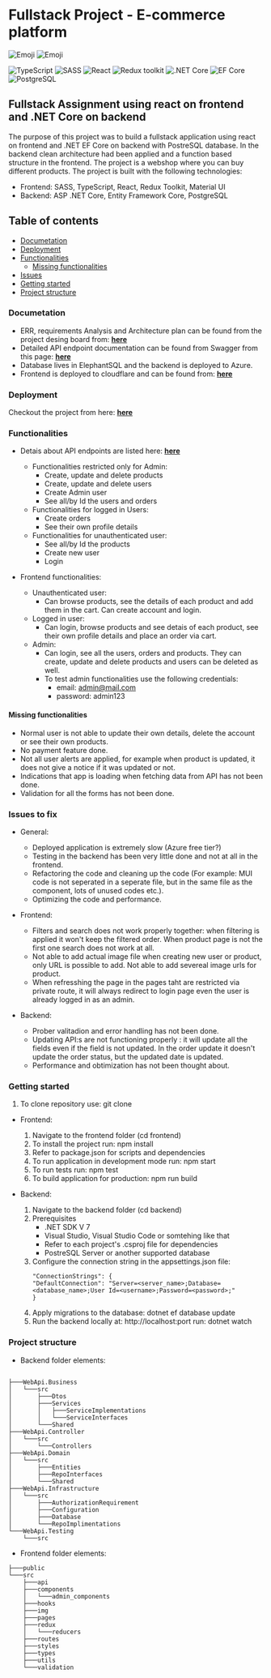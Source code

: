 # Fullstack Project - E-commerce platform

![Emoji](https://img.shields.io/badge/IN_PROGRESS-YES-red)
![Emoji](https://img.shields.io/badge/author-MI-blue)

![TypeScript](https://img.shields.io/badge/TypeScript-v.4-green)
![SASS](https://img.shields.io/badge/SASS-v.4-hotpink)
![React](https://img.shields.io/badge/React-v.18-blue)
![Redux toolkit](https://img.shields.io/badge/Redux-v.1.9-brown)
![.NET Core](https://img.shields.io/badge/.NET%20Core-v.7-purple)
![EF Core](https://img.shields.io/badge/EF%20Core-v.7-cyan)
![PostgreSQL](https://img.shields.io/badge/PostgreSQL-v.14-darkblue)

## Fullstack Assignment using react on frontend and .NET Core on backend

The purpose of this project was to build a fullstack application using react on frontend and .NET EF Core on backend with PostreSQL database. In the backend clean architecture had been applied and a function based structure in the frontend. The project is a webshop where you can buy different products. The project is built with the following technologies:

- Frontend: SASS, TypeScript, React, Redux Toolkit, Material UI
- Backend: ASP .NET Core, Entity Framework Core, PostgreSQL

## Table of contents

- [Documetation](#documetation)
- [Deployment](#deployment)
- [Functionalities](#functionalities)
  - [Missing functionalities](#missing-functionalities)
- [Issues](#issues-to-fix)
- [Getting started](#getting-started)
- [Project structure](#project-structure)

### Documetation

- ERR, requirements Analysis and Architecture plan can be found from the project desing board from: **[here](https://miro.com/app/board/uXjVMxMsI9Y=/?share_link_id=849947316130)**
- Detailed API endpoint documentation can be found from Swagger from this page: **[here](https://mi-eshop.azurewebsites.net/swagger/index.html)**
- Database lives in ElephantSQL and the backend is deployed to Azure.
- Frontend is deployed to cloudflare and can be found from: **[here](https://frontend-1rn.pages.dev/)**

### Deployment

Checkout the project from here: **[here](https://frontend-1rn.pages.dev/)**

### Functionalities

- Detais about API endpoints are listed here: **[here](https://mi-eshop.azurewebsites.net/swagger/index.html)**

  - Functionalities restricted only for Admin:
    - Create, update and delete products
    - Create, update and delete users
    - Create Admin user
    - See all/by Id the users and orders
  - Functionalities for logged in Users:
    - Create orders
    - See their own profile details
  - Functionalities for unauthenticated user:
    - See all/by Id the products
    - Create new user
    - Login

- Frontend functionalities:

  - Unauthenticated user:
    - Can browse products, see the details of each product and add them in the cart. Can create account and login.
  - Logged in user:
    -  Can login, browse products and see detais of each product, see their own profile details and place an order via cart.
  - Admin:
    - Can login, see all the users, orders and products. They can create, update and delete products and users can be deleted as well.
    - To test admin functionalities use the following credentials:
      - email: admin@mail.com
      - password: admin123

#### Missing functionalities

- Normal user is not able to update their own details, delete the account or see their own products.
- No payment feature done.
- Not all user alerts are applied, for example when product is updated, it does not give a notice if it was updated or not.
- Indications that app is loading when fetching data from API has not been done.
- Validation for all the forms has not been done.

### Issues to fix

- General:

  - Deployed application is extremely slow (Azure free tier?)
  - Testing in the backend has been very little done and not at all in the frontend.
  - Refactoring the code and cleaning up the code (For example: MUI code is not seperated in a seperate file, but in the same file as the component, lots of unused codes etc.).
  - Optimizing the code and performance.

- Frontend:

  - Filters and search does not work properly together: when filtering is applied it won't keep the filtered order. When product page is not the first one search does not work at all.
  - Not able to add actual image file when creating new user or product, only URL is possible to add. Not able to add severeal image urls for product.
  - When refresshing the page in the pages taht are restricted via private route, it will always redirect to login page even the user is already logged in as an admin.

- Backend:
  - Prober valitadion and error handling has not been done.
  - Updating API:s are not functioning properly : it will update all the fields even if the field is not updated. In the order update it doesn't update the order status, but the updated date is updated.
  - Performance and obtimization has not been thought about.

### Getting started

1.  To clone repository use: git clone

- Frontend:

  1.  Navigate to the frontend folder (cd frontend)
  2.  To install the project run: npm install
  3.  Refer to package.json for scripts and dependencies
  4.  To run application in development mode run: npm start
  5.  To run tests run: npm test
  6.  To build application for production: npm run build

- Backend:
  1.  Navigate to the backend folder (cd backend)
  2.  Prerequisites
      - .NET SDK V 7
      - Visual Studio, Visual Studio Code or somtehing like that
      - Refer to each project's .csproj file for dependencies
      - PostreSQL Server or another supported database
  3.  Configure the connection string in the appsettings.json file:
      ```
      "ConnectionStrings": {
      "DefaultConnection": "Server=<server_name>;Database=<database_name>;User Id=<username>;Password=<password>;"
      }
      ```
  4.  Apply migrations to the database: dotnet ef database update
  5.  Run the backend locally at: http://localhost:port run: dotnet watch

### Project structure

- Backend folder elements:

```

├───WebApi.Business
│   └───src
│       ├───Dtos
│       ├───Services
│       │   ├───ServiceImplementations
│       │   └───ServiceInterfaces
│       └───Shared
├───WebApi.Controller
│   └───src
│       └───Controllers
├───WebApi.Domain
│   └───src
│       ├───Entities
│       ├───RepoInterfaces
│       └───Shared
├───WebApi.Infrastructure
│   └───src
│       ├───AuthorizationRequirement
│       ├───Configuration
│       ├───Database
│       └───RepoImplimentations
└───WebApi.Testing
    └───src
```

- Frontend folder elements:

```
├───public
└───src
    ├───api
    ├───components
    │   └───admin_components
    ├───hooks
    ├───img
    ├───pages
    ├───redux
    │   └───reducers
    ├───routes
    ├───styles
    ├───types
    ├───utils
    └───validation
```
